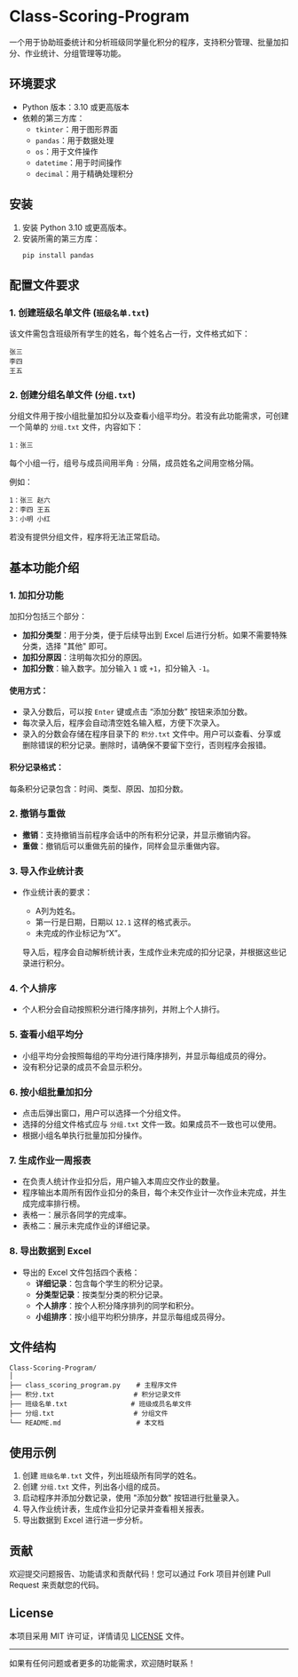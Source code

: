 # Class-Scoring-Program

一个用于协助班委统计和分析班级同学量化积分的程序，支持积分管理、批量加扣分、作业统计、分组管理等功能。

## 环境要求

- Python 版本：3.10 或更高版本
- 依赖的第三方库：
  - `tkinter`：用于图形界面
  - `pandas`：用于数据处理
  - `os`：用于文件操作
  - `datetime`：用于时间操作
  - `decimal`：用于精确处理积分

## 安装

1. 安装 Python 3.10 或更高版本。
2. 安装所需的第三方库：
   ```bash
   pip install pandas
   ```

## 配置文件要求

### 1. 创建班级名单文件 (`班级名单.txt`)

该文件需包含班级所有学生的姓名，每个姓名占一行，文件格式如下：

```
张三
李四
王五
```

### 2. 创建分组名单文件 (`分组.txt`)

分组文件用于按小组批量加扣分以及查看小组平均分。若没有此功能需求，可创建一个简单的 `分组.txt` 文件，内容如下：

```
1：张三
```

每个小组一行，组号与成员间用半角 ```:``` 分隔，成员姓名之间用空格分隔。

例如：
```
1：张三 赵六
2：李四 王五
3：小明 小红
```

若没有提供分组文件，程序将无法正常启动。

## 基本功能介绍

### 1. 加扣分功能

加扣分包括三个部分：

- **加扣分类型**：用于分类，便于后续导出到 Excel 后进行分析。如果不需要特殊分类，选择 "其他" 即可。
- **加扣分原因**：注明每次扣分的原因。
- **加扣分数**：输入数字。加分输入 `1` 或 `+1`，扣分输入 `-1`。

#### 使用方式：
- 录入分数后，可以按 `Enter` 键或点击 “添加分数” 按钮来添加分数。
- 每次录入后，程序会自动清空姓名输入框，方便下次录入。
- 录入的分数会存储在程序目录下的 `积分.txt` 文件中。用户可以查看、分享或删除错误的积分记录。删除时，请确保不要留下空行，否则程序会报错。

#### 积分记录格式：
每条积分记录包含：时间、类型、原因、加扣分数。

### 2. 撤销与重做

- **撤销**：支持撤销当前程序会话中的所有积分记录，并显示撤销内容。
- **重做**：撤销后可以重做先前的操作，同样会显示重做内容。

### 3. 导入作业统计表

- 作业统计表的要求：
  - A列为姓名。
  - 第一行是日期，日期以 `12.1` 这样的格式表示。
  - 未完成的作业标记为“X”。

  导入后，程序会自动解析统计表，生成作业未完成的扣分记录，并根据这些记录进行积分。

### 4. 个人排序

- 个人积分会自动按照积分进行降序排列，并附上个人排行。

### 5. 查看小组平均分

- 小组平均分会按照每组的平均分进行降序排列，并显示每组成员的得分。
- 没有积分记录的成员不会显示积分。

### 6. 按小组批量加扣分

- 点击后弹出窗口，用户可以选择一个分组文件。
- 选择的分组文件格式应与 `分组.txt` 文件一致。如果成员不一致也可以使用。
- 根据小组名单执行批量加扣分操作。

### 7. 生成作业一周报表

- 在负责人统计作业扣分后，用户输入本周应交作业的数量。
- 程序输出本周所有因作业扣分的条目，每个未交作业计一次作业未完成，并生成完成率排行榜。
- 表格一：展示各同学的完成率。
- 表格二：展示未完成作业的详细记录。

### 8. 导出数据到 Excel

- 导出的 Excel 文件包括四个表格：
  - **详细记录**：包含每个学生的积分记录。
  - **分类型记录**：按类型分类的积分记录。
  - **个人排序**：按个人积分降序排列的同学和积分。
  - **小组排序**：按小组平均积分排序，并显示每组成员得分。

## 文件结构

```plaintext
Class-Scoring-Program/
│
├── class_scoring_program.py    # 主程序文件
├── 积分.txt                    # 积分记录文件
├── 班级名单.txt                # 班级成员名单文件
├── 分组.txt                    # 分组文件
└── README.md                   # 本文档
```

## 使用示例

1. 创建 `班级名单.txt` 文件，列出班级所有同学的姓名。
2. 创建 `分组.txt` 文件，列出各小组的成员。
3. 启动程序并添加分数记录，使用 "添加分数" 按钮进行批量录入。
4. 导入作业统计表，生成作业扣分记录并查看相关报表。
5. 导出数据到 Excel 进行进一步分析。

## 贡献

欢迎提交问题报告、功能请求和贡献代码！您可以通过 Fork 项目并创建 Pull Request 来贡献您的代码。

## License

本项目采用 MIT 许可证，详情请见 [LICENSE](LICENSE) 文件。

---
如果有任何问题或者更多的功能需求，欢迎随时联系！
